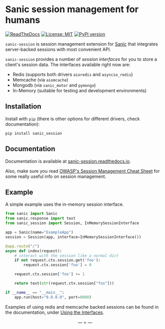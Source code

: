 # Sanic session management for humans
[![ReadTheDocs](https://img.shields.io/readthedocs/sanic_session.svg)](https://sanic-session.readthedocs.io)
[![License: MIT](https://img.shields.io/badge/License-MIT-green.svg)](https://opensource.org/licenses/MIT)
[![PyPI version](https://img.shields.io/pypi/v/sanic_session.svg)](https://pypi.org/project/sanic_session/)


`sanic-session` is session management extension for [Sanic](https://sanic.dev) that integrates server-backed sessions with most convenient API.

`sanic-session` provides a number of *session interfaces* for you to store a client's session data. The interfaces available right now are:

  * Redis (supports both drivers `aioredis` and `asyncio_redis`)
  * Memcache (via `aiomcache`)
  * Mongodb (via `sanic_motor` and `pymongo`)
  * In-Memory (suitable for testing and development environments)

## Installation

Install with `pip` (there is other options for different drivers, check documentation):

`pip install sanic_session`


## Documentation

Documentation is available at [sanic-session.readthedocs.io](http://sanic-session.readthedocs.io/en/latest/).

Also, make sure you read [OWASP's Session Management Cheat Sheet](https://www.owasp.org/index.php/Session_Management_Cheat_Sheet) for some really useful info on session management.

## Example

A simple example uses the in-memory session interface.

```python
from sanic import Sanic
from sanic.response import text
from sanic_session import Session, InMemorySessionInterface

app = Sanic(name="ExampleApp")
session = Session(app, interface=InMemorySessionInterface())

@app.route("/")
async def index(request):
    # interact with the session like a normal dict
    if not request.ctx.session.get('foo'):
        request.ctx.session['foo'] = 0

    request.ctx.session['foo'] += 1

    return text(str(request.ctx.session["foo"]))

if __name__ == "__main__":
    app.run(host="0.0.0.0", port=8000)
```

Examples of using redis and memcache backed sessions can be found in the documentation, under [Using the Interfaces](http://sanic-session.readthedocs.io/en/latest/using_the_interfaces.html).

<p align="center">&mdash; ⭐️ &mdash;</p>
